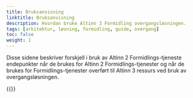 ```yaml
---
title: Bruksanvisning
linktitle: Bruksanvisning
description: Hvordan bruke Altinn 3 Formidling overgangsløsningen.
tags: [arkitektur, løsning, formidling, guide, overgang]
toc: false
weight: 1
---
```


Disse sidene beskriver forskjell i bruk av Altinn 2 Formidlings-tjeneste endepunkter når de brukes for Altinn 2 Formidlings-tjenester og når de brukes for Formidlings-tjenester overført til Altinn 3 ressurs ved bruk av overgangsløsningen.

{{<children />}}